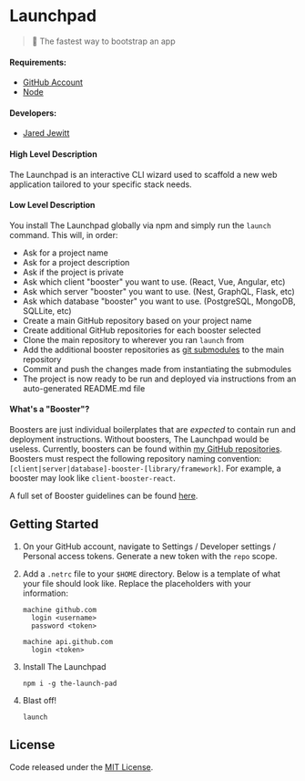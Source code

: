 # Launchpad

> 🚀 The fastest way to bootstrap an app

#### Requirements:

- [GitHub Account](https://github.com/)
- [Node](https://nodejs.org/en/download/)

#### Developers:

- [Jared Jewitt](https://jared-jewitt.github.io/)
 
#### High Level Description

The Launchpad is an interactive CLI wizard used to scaffold a new web application tailored to your specific stack needs.

#### Low Level Description

You install The Launchpad globally via npm and simply run the `launch` command. This will, in order:
- Ask for a project name
- Ask for a project description
- Ask if the project is private
- Ask which client "booster" you want to use. (React, Vue, Angular, etc)
- Ask which server "booster" you want to use. (Nest, GraphQL, Flask, etc)
- Ask which database "booster" you want to use. (PostgreSQL, MongoDB, SQLLite, etc)
- Create a main GitHub repository based on your project name
- Create additional GitHub repositories for each booster selected
- Clone the main repository to wherever you ran `launch` from
- Add the additional booster repositories as [git submodules](https://git-scm.com/book/en/v2/Git-Tools-Submodules) to the main repository
- Commit and push the changes made from instantiating the submodules
- The project is now ready to be run and deployed via instructions from an auto-generated README.md file

#### What's a "Booster"?

Boosters are just individual boilerplates that are _expected_ to contain run and deployment instructions. Without
boosters, The Launchpad would be useless. Currently, boosters can be found within
[my GitHub repositories](https://github.com/jared-jewitt?tab=repositories). Boosters must respect the following
repository naming convention: `[client|server|database]-booster-[library/framework]`. For example, a booster may 
look like `client-booster-react`.
 
A full set of Booster guidelines can be found [here](https://github.com/jared-jewitt/booster-guidelines).

## Getting Started

1. On your GitHub account, navigate to Settings / Developer settings / Personal access tokens.
Generate a new token with the `repo` scope.

2. Add a `.netrc` file to your `$HOME` directory. Below is a template of what your file should look like. Replace
the placeholders with your information:
    ```
    machine github.com
      login <username>
      password <token>
    
    machine api.github.com
      login <token>
    ```

3. Install The Launchpad
    ```shell script
    npm i -g the-launch-pad
    ```

4. Blast off!
    ```shell script
    launch
    ```

## License

Code released under the [MIT License](LICENSE).
